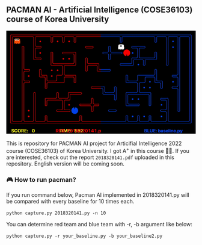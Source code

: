 ## PACMAN AI - Artificial Intelligence (COSE36103) course of Korea University

![pacman](fig/pacman.gif)

This is repository for PACMAN AI project for Articifial Intelligence 2022 course (COSE36103) of Korea University. I got A<sup>+</sup> in this course 👍🏻. If you are interested, check out the report `2018320141.pdf` uploaded in this repository. English version will be coming soon. 

### 🎮 How to run pacman?

If you run command below, Pacman AI implemented in 2018320141.py will be compared with every baseline for 10 times each.

```
python capture.py 2018320141.py -n 10
```

You can determine red team and blue team with -r, -b argument like below:

```
python capture.py -r your_baseline.py -b your_baseline2.py
```
